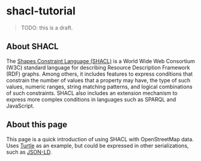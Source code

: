 # shacl-tutorial
> TODO: this is a draft.

## About SHACL
The [Shapes Constraint Language (SHACL)](https://www.w3.org/TR/shacl/) is a World Wide Web Consortium (W3C) standard language for describing Resource Description Framework (RDF) graphs.
Among others, it includes features to express conditions that constrain the number of values that a property may have, the type of such values, numeric ranges, string matching patterns, and logical combinations of such constraints.
SHACL also includes an extension mechanism to express more complex conditions in languages such as SPARQL and JavaScript. 

## About this page
This page is a quick introduction of using SHACL with OpenStreetMap data.
Uses [Turtle](https://www.w3.org/TR/turtle/) as an example, but could be expressed in other serializations, such as [JSON-LD](https://www.w3.org/TR/json-ld11/).

